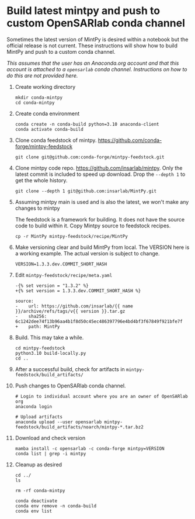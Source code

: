 # Build latest mintpy and push to custom OpenSARlab conda channel

Sometimes the latest version of MintPy is desired within a notebook but the official release is not current. These instructions will show how to build MintPy and push to a custom conda channel.

_This assumes that the user has an Anaconda.org account and that this account is attached to a `opensarlab` conda channel. Instructions on how to do this are not provided here._

1. Create working directory

    ```
    mkdir conda-mintpy
    cd conda-mintpy
    ```

1. Create conda environment

    ```
    conda create -n conda-build python=3.10 anaconda-client
    conda activate conda-build
    ```

1. Clone conda feedstock of mintpy. https://github.com/conda-forge/mintpy-feedstock

    ```
    git clone git@github.com:conda-forge/mintpy-feedstock.git
    ```

1. Clone mintpy code repo. https://github.com/insarlab/mintpy. Only the latest commit is included to speed up download. Drop the `--depth 1` to get the whole history.

    ```
    git clone --depth 1 git@github.com:insarlab/MintPy.git
    ```

1. Assuming mintpy main is used and is also the latest, we won't make any changes to mintpy

    The feedstock is a framework for building. It does not have the source code to build within it. Copy Mintpy source to feedstock recipes.

    ```
    cp -r MintPy mintpy-feedstock/recipe/MintPy
    ```

1. Make versioning clear and build MintPy from local. The VERSION here is a working example. The actual version is subject to change.

    ```
    VERSION=1.3.3.dev.COMMIT_SHORT_HASH
    ```

1. Edit `mintpy-feedstock/recipe/meta.yaml` 

    ```
    -{% set version = "1.3.2" %}
    +{% set version = 1.3.3.dev.COMMIT_SHORT_HASH %}

    source:
    -    url: https://github.com/insarlab/{{ name }}/archive/refs/tags/v{{ version }}.tar.gz
    -    sha256: 6c1242dee74f13b96aa4b1f8d50c45ec486397796e4bd4bf3f67849f921bfe7f
    +    path: MintPy
    ```

1. Build. 
    This may take a while.

    ```
    cd mintpy-feedstock
    python3.10 build-locally.py
    cd ..
    ```

1. After a successful build, check for artifacts in `mintpy-feedstock/build_artifacts/`

1. Push changes to OpenSARlab conda channel.

    ```
    # Login to individual account where you are an owner of OpenSARlab org
    anaconda login

    # Upload artifacts
    anaconda upload --user opensarlab mintpy-feedstock/build_artifacts/noarch/mintpy-*.tar.bz2
    ```

1. Download and check version

    ```
    mamba install -c opensarlab -c conda-forge mintpy=VERSION
    conda list | grep -i mintpy
    ```

1. Cleanup as desired

    ```
    cd ../
    ls

    rm -rf conda-mintpy

    conda deactivate
    conda env remove -n conda-build
    conda env list
    ```
